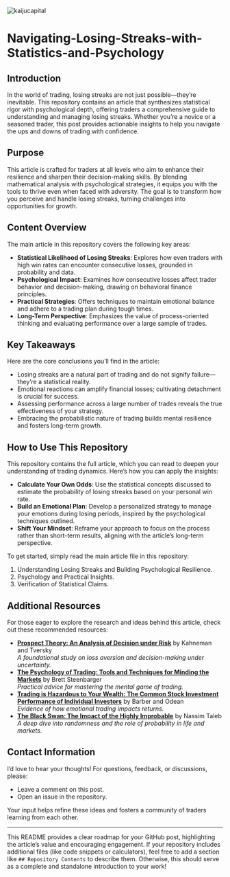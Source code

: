 ![kaijucapital](https://github.com/user-attachments/assets/2146ff14-216c-444b-b730-c1a0cfdd62b8)

# Navigating-Losing-Streaks-with-Statistics-and-Psychology


## Introduction

In the world of trading, losing streaks are not just possible—they’re inevitable. This repository contains an article that synthesizes statistical rigor with psychological depth, offering traders a comprehensive guide to understanding and managing losing streaks. Whether you’re a novice or a seasoned trader, this post provides actionable insights to help you navigate the ups and downs of trading with confidence.

## Purpose

This article is crafted for traders at all levels who aim to enhance their resilience and sharpen their decision-making skills. By blending mathematical analysis with psychological strategies, it equips you with the tools to thrive even when faced with adversity. The goal is to transform how you perceive and handle losing streaks, turning challenges into opportunities for growth.

## Content Overview

The main article in this repository covers the following key areas:

- **Statistical Likelihood of Losing Streaks**: Explores how even traders with high win rates can encounter consecutive losses, grounded in probability and data.
- **Psychological Impact**: Examines how consecutive losses affect trader behavior and decision-making, drawing on behavioral finance principles.
- **Practical Strategies**: Offers techniques to maintain emotional balance and adhere to a trading plan during tough times.
- **Long-Term Perspective**: Emphasizes the value of process-oriented thinking and evaluating performance over a large sample of trades.

## Key Takeaways

Here are the core conclusions you’ll find in the article:

- Losing streaks are a natural part of trading and do not signify failure—they’re a statistical reality.
- Emotional reactions can amplify financial losses; cultivating detachment is crucial for success.
- Assessing performance across a large number of trades reveals the true effectiveness of your strategy.
- Embracing the probabilistic nature of trading builds mental resilience and fosters long-term growth.

## How to Use This Repository

This repository contains the full article, which you can read to deepen your understanding of trading dynamics. Here’s how you can apply the insights:

- **Calculate Your Own Odds**: Use the statistical concepts discussed to estimate the probability of losing streaks based on your personal win rate.
- **Build an Emotional Plan**: Develop a personalized strategy to manage your emotions during losing periods, inspired by the psychological techniques outlined.
- **Shift Your Mindset**: Reframe your approach to focus on the process rather than short-term results, aligning with the article’s long-term perspective.

To get started, simply read the main article file in this repository: 
1. Understanding Losing Streaks and Building Psychological Resilience.
2. Psychology and Practical Insights.
3. Verification of Statistical Claims.

## Additional Resources

For those eager to explore the research and ideas behind this article, check out these recommended resources:

- **[Prospect Theory: An Analysis of Decision under Risk](https://www.jstor.org/stable/1914185)** by Kahneman and Tversky  
  *A foundational study on loss aversion and decision-making under uncertainty.*
- **[The Psychology of Trading: Tools and Techniques for Minding the Markets](https://www.wiley.com/en-us/The+Psychology+of+Trading%3A+Tools+and+Techniques+for+Minding+the+Markets-p-9780471267614)** by Brett Steenbarger  
  *Practical advice for mastering the mental game of trading.*
- **[Trading is Hazardous to Your Wealth: The Common Stock Investment Performance of Individual Investors](https://www.jstor.org/stable/2676208)** by Barber and Odean  
  *Evidence of how emotional trading impacts returns.*
- **[The Black Swan: The Impact of the Highly Improbable](https://www.penguinrandomhouse.com/books/176227/the-black-swan-by-nassim-nicholas-taleb/)** by Nassim Taleb  
  *A deep dive into randomness and the role of probability in life and markets.*

## Contact Information

I’d love to hear your thoughts! For questions, feedback, or discussions, please:

- Leave a comment on this post.
- Open an issue in the repository.

Your input helps refine these ideas and fosters a community of traders learning from each other.

---

This README provides a clear roadmap for your GitHub post, highlighting the article’s value and encouraging engagement. If your repository includes additional files (like code snippets or calculators), feel free to add a section like `## Repository Contents` to describe them. Otherwise, this should serve as a complete and standalone introduction to your work!
